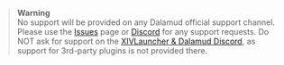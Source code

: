 > **Warning**  
> No support will be provided on any Dalamud official support channel. Please use the [Issues](https://github.com/marzent/IINACT/issues) page or [Discord](https://discord.gg/pcexJC8YPG) for any support requests. Do NOT ask for support on the [XIVLauncher & Dalamud Discord](https://discord.gg/holdshift), as support for 3rd-party plugins is not provided there. 
